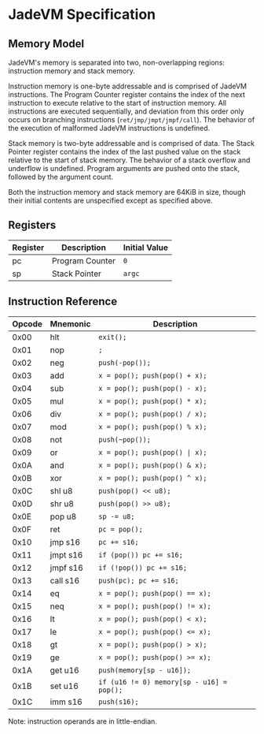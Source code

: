 # JadeVM Specification

## Memory Model
JadeVM's memory is separated into two, non-overlapping regions: instruction memory and stack memory.

Instruction memory is one-byte addressable and is comprised of JadeVM instructions. The Program Counter register
contains the index of the next instruction to execute relative to the start of instruction memory. All instructions are
executed sequentially, and deviation from this order only occurs on branching instructions (`ret/jmp/jmpt/jmpf/call`).
The behavior of the execution of malformed JadeVM instructions is undefined.

Stack memory is two-byte addressable and is comprised of data. The Stack Pointer register contains the index of the last
pushed value on the stack relative to the start of stack memory. The behavior of a stack overflow and underflow is
undefined. Program arguments are pushed onto the stack, followed by the argument count.

Both the instruction memory and stack memory are 64KiB in size, though their initial contents are unspecified except
as specified above.

## Registers
Register | Description     | Initial Value
---------|-----------------|--------------
pc       | Program Counter | `0`
sp       | Stack Pointer   | `argc`

## Instruction Reference
Opcode | Mnemonic   | Description
-------|------------|-------------------------------
0x00   | hlt        | `exit();`
0x01   | nop        | `;`
0x02   | neg        | `push(-pop());`
0x03   | add        | `x = pop(); push(pop() + x);`
0x04   | sub        | `x = pop(); push(pop() - x);`
0x05   | mul        | `x = pop(); push(pop() * x);`
0x06   | div        | `x = pop(); push(pop() / x);`
0x07   | mod        | `x = pop(); push(pop() % x);`
0x08   | not        | `push(~pop());`
0x09   | or         | `x = pop(); push(pop() \| x);`
0x0A   | and        | `x = pop(); push(pop() & x);`
0x0B   | xor        | `x = pop(); push(pop() ^ x);`
0x0C   | shl u8     | `push(pop() << u8);`
0x0D   | shr u8     | `push(pop() >> u8);`
0x0E   | pop u8     | `sp -= u8;`
0x0F   | ret        | `pc = pop();`
0x10   | jmp s16    | `pc += s16;`
0x11   | jmpt s16   | `if (pop()) pc += s16;`
0x12   | jmpf s16   | `if (!pop()) pc += s16;`
0x13   | call s16   | `push(pc); pc += s16;`
0x14   | eq         | `x = pop(); push(pop() == x);`
0x15   | neq        | `x = pop(); push(pop() != x);`
0x16   | lt         | `x = pop(); push(pop() < x);`
0x17   | le         | `x = pop(); push(pop() <= x);`
0x18   | gt         | `x = pop(); push(pop() > x);`
0x19   | ge         | `x = pop(); push(pop() >= x);`
0x1A   | get u16    | `push(memory[sp - u16]);`
0x1B   | set u16    | `if (u16 != 0) memory[sp - u16] = pop();`
0x1C   | imm s16    | `push(s16);`

Note: instruction operands are in little-endian.
